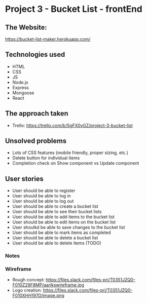 # Project 3 - Bucket List - frontEnd

## The Website:
https://bucket-list-maker.herokuapp.com/

## Technologies used
- HTML
- CSS
- JS
- Node.js
- Express
- Mongoose
- React

## The approach taken
- Trello: https://trello.com/b/SgFX0vGZ/project-3-bucket-list

## Unsolved problems
- Lots of CSS features (mobile friendly, proper sizing, etc.)
- Delete button for individual items
- Completion check on Show component vs Update component

## User stories
- User should be able to register
- User should be able to log in
- User should be able to log out
- User should be able to create a bucket list
- User should be able to see their bucket lists
- User should be able to add items to the bucket list
- User should be able to edit items on the bucket list
- User shoulkd be able to save changes to the bucket list
- User should be able to mark items as completed
- User should be able to delete a bucket list
- User should be able to delete items (TODO)

### Notes

### Wireframe
- Rough concept: https://files.slack.com/files-pri/T0351JZQ0-F010Z29F8MP/aarikswireframe.jpg
- Logo creation: https://files.slack.com/files-pri/T0351JZQ0-F010XHH197D/image.png
